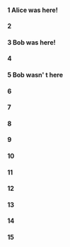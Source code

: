 #### 1 Alice was here!
#### 2
#### 3 Bob was here!
#### 4
#### 5 Bob wasn' t here
#### 6
#### 7
#### 8
#### 9
#### 10
#### 11
#### 12
#### 13
#### 14
#### 15
